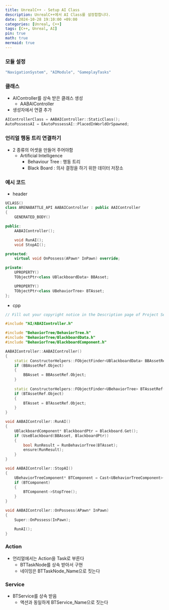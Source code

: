 ```yaml
---
title: UnrealC++ - Setup AI Class
description: UnrealC++에서 AI Class를 설정합합니다.
date: 2024-10-28 19:10:00 +09:00
categories: [Unreal, C++]
tags: [C++, Unreal, AI]
pin: true
math: true
mermaid: true
---
```


### 모듈 설정

```cpp
"NavigationSystem", "AIModule", "GameplayTasks"
```

### 클래스

- AIController를 상속 받은 클래스 생성
    - AABAIController
- 생성자에서 연결 추가

```cpp
AIControllerClass = AABAIController::StaticClass();
AutoPossessAI = EAutoPossessAI::PlacedInWorldOrSpawned;
```

### 언리얼 행동 트리 연결하기

- 2 종류의 어셋을 만들어 주어야함
    - Artificial Intelligence
        - Behaviour Tree : 행동 트리
        - Black Board : 의사 결정을 하기 위한 데이터 저장소

### 예시 코드

- header

```cpp
UCLASS()
class ARENABATTLE_API AABAIController : public AAIController
{
	GENERATED_BODY()

public:
	AABAIController();

	void RunAI();
	void StopAI();

protected:
	virtual void OnPossess(APawn* InPawn) override;

private:
	UPROPERTY()
	TObjectPtr<class UBlackboardData> BBAsset;

	UPROPERTY()
	TObjectPtr<class UBehaviorTree> BTAsset;
};
```

- cpp

```cpp
// Fill out your copyright notice in the Description page of Project Settings.

#include "AI/ABAIController.h"

#include "BehaviorTree/BehaviorTree.h"
#include "BehaviorTree/BlackboardData.h"
#include "BehaviorTree/BlackboardComponent.h"

AABAIController::AABAIController()
{
	static ConstructorHelpers::FObjectFinder<UBlackboardData> BBAssetRef(TEXT("/Script/AIModule.BlackboardData'/Game/ArenaBattle/AI/BB_AB_Character.BB_AB_Character'"));
	if (BBAssetRef.Object)
	{
		BBAsset = BBAssetRef.Object;
	}
	
	static ConstructorHelpers::FObjectFinder<UBehaviorTree> BTAssetRef(TEXT("/Script/AIModule.BehaviorTree'/Game/ArenaBattle/AI/BT_AB_Character.BT_AB_Character'"));
	if (BTAssetRef.Object)
	{
		BTAsset = BTAssetRef.Object;
	}
}

void AABAIController::RunAI()
{
	UBlackboardComponent* BlackboardPtr = Blackboard.Get();
	if (UseBlackboard(BBAsset, BlackboardPtr))
	{
		bool RunResult = RunBehaviorTree(BTAsset);
		ensure(RunResult);
	}
}

void AABAIController::StopAI()
{
	UBehaviorTreeComponent* BTComponent = Cast<UBehaviorTreeComponent>(BrainComponent);
	if (BTComponent)
	{
		BTComponent->StopTree();
	}
}

void AABAIController::OnPossess(APawn* InPawn)
{
	Super::OnPossess(InPawn);

	RunAI();
}
```

### Action

- 언리얼에서는 Action을 Task로 부른다
    - BTTaskNode를 상속 받아서 구현
    - 네이밍은 BTTaskNode_Name으로 짓는다

### Service

- BTService를 상속 받음
    - 액션과 동일하게 BTService_Name으로 짓는다